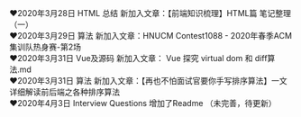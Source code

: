  ❤2020年3月28日 HTML 总结 新加入文章：【前端知识梳理】HTML篇 笔记整理（一）<br/>
 ❤2020年3月29日 算法 新加入文章：HNUCM Contest1088 - 2020年春季ACM集训队热身赛-第2场 <br/>
 ❤2020年3月31日 Vue及源码 新加入文章： Vue 探究 virtual dom 和 diff算法.md <br/>
 ❤2020年3月31日 算法 新加入文章：【再也不怕面试官要你手写排序算法】一文详细解读前后端之各种排序算法 <br/>
 ❤2020年4月3日 Interview Questions 增加了Readme （未完善，待更新） <br/>
